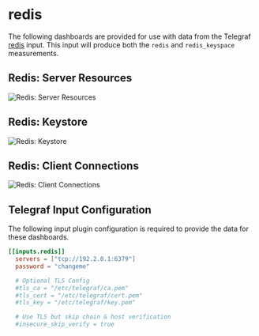 # redis

The following dashboards are provided for use with data from the Telegraf [redis](https://docs.influxdata.com/telegraf/latest/plugins/inputs/#nginx) input. This input will produce both the `redis` and `redis_keyspace` measurements.

## Redis: Server Resources

![Redis: Server Resources](https://user-images.githubusercontent.com/10326954/50771309-894fb580-128a-11e9-8760-efe2f0820a3b.png)

## Redis: Keystore

![Redis: Keystore](https://user-images.githubusercontent.com/10326954/50771319-953b7780-128a-11e9-91c5-e772b389c419.png)

## Redis: Client Connections

![Redis: Client Connections](https://user-images.githubusercontent.com/10326954/50771316-8fde2d00-128a-11e9-8f26-ebbc2a7d6321.png)

## Telegraf Input Configuration

The following input plugin configuration is required to provide the data for these dashboards.

```toml
[[inputs.redis]]
  servers = ["tcp://192.2.0.1:6379"]
  password = "changeme"

  # Optional TLS Config
  #tls_ca = "/etc/telegraf/ca.pem"
  #tls_cert = "/etc/telegraf/cert.pem"
  #tls_key = "/etc/telegraf/key.pem"

  # Use TLS but skip chain & host verification
  #insecure_skip_verify = true
```
